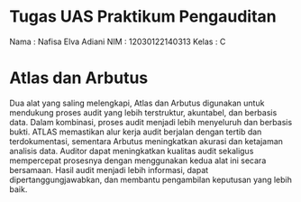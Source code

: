 # Tugas UAS Praktikum Pengauditan
Nama  : Nafisa Elva Adiani
NIM   : 12030122140313
Kelas : C

# Atlas dan Arbutus
Dua alat yang saling melengkapi, Atlas dan Arbutus digunakan untuk mendukung proses audit yang lebih terstruktur, akuntabel, dan berbasis data. Dalam kombinasi, proses audit menjadi lebih menyeluruh dan berbasis bukti. ATLAS memastikan alur kerja audit berjalan dengan tertib dan terdokumentasi, sementara Arbutus meningkatkan akurasi dan ketajaman analisis data.  Auditor dapat meningkatkan kualitas audit sekaligus mempercepat prosesnya dengan menggunakan kedua alat ini secara bersamaan. Hasil audit menjadi lebih informasi, dapat dipertanggungjawabkan, dan membantu pengambilan keputusan yang lebih baik.
